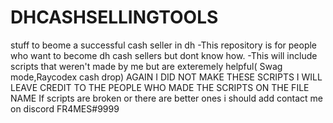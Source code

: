 # DHCASHSELLINGTOOLS
stuff to beome a successful cash seller in dh
-This repository is for people who want to become dh cash sellers but dont know how.
-This will include scripts that weren't made by me but are exteremely helpful( Swag mode,Raycodex cash drop)
AGAIN I DID NOT MAKE THESE SCRIPTS I WILL LEAVE CREDIT TO THE PEOPLE WHO MADE THE SCRIPTS ON THE FILE NAME
If scripts are broken or there are better ones i should add contact me on discord FR4MES#9999

